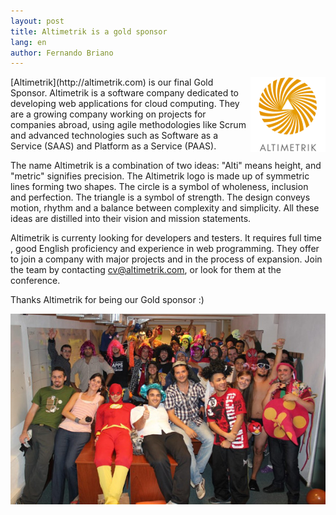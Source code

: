 ```yaml
---
layout: post
title: Altimetrik is a gold sponsor
lang: en
author: Fernando Briano
---
```

<img src="/media/img/sponsors/altimetrik.png" alt="Altimetrik" style="float: right"/>
[Altimetrik](http://altimetrik.com) is our final Gold Sponsor. Altimetrik is a software company dedicated to developing web applications for cloud computing. They are a growing company working on projects for companies abroad, using agile methodologies like Scrum and advanced technologies such as Software as a Service (SAAS) and Platform as a Service (PAAS).

The name Altimetrik is a combination of two ideas: "Alti" means height, and "metric" signifies precision. The Altimetrik logo is made up of symmetric lines forming two shapes. The circle is a symbol of wholeness, inclusion and perfection. The triangle is a symbol of strength. The design conveys motion, rhythm and a balance between complexity and simplicity. All these ideas are distilled into their vision and mission statements.

Altimetrik is currenty looking for developers and testers. It requires full time , good English proficiency and experience in web programming. They offer to join a company with major projects and  in the process of expansion. Join the team by contacting <a href="mailto:cv@altimetrik.com">cv@altimetrik.com</a>, or look for them at the conference.

Thanks Altimetrik for being our Gold sponsor :)

<div style="text-align: center">
<img src="/media/img/sponsors/altimetrik-team.jpg" alt="WyeWorks team"/>
</div>

